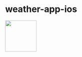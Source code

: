 # weather-app-ios
<img src="https://user-images.githubusercontent.com/18509484/196024121-7e7df487-1c77-4104-a8b8-33ae7258f60e.png" width="100">
